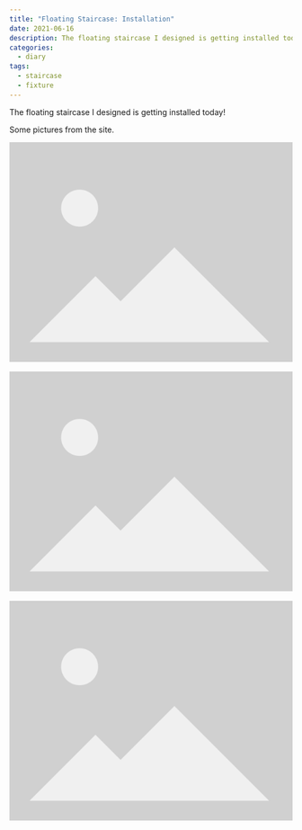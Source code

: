 ```yaml
---
title: "Floating Staircase: Installation"
date: 2021-06-16
description: The floating staircase I designed is getting installed today
categories:
  - diary
tags:
  - staircase
  - fixture
---
```


The floating staircase I designed is getting installed today!

Some pictures from the site.

![some project](/img/placeholder.png)

![some project](/img/placeholder.png)

![some project](/img/placeholder.png)
